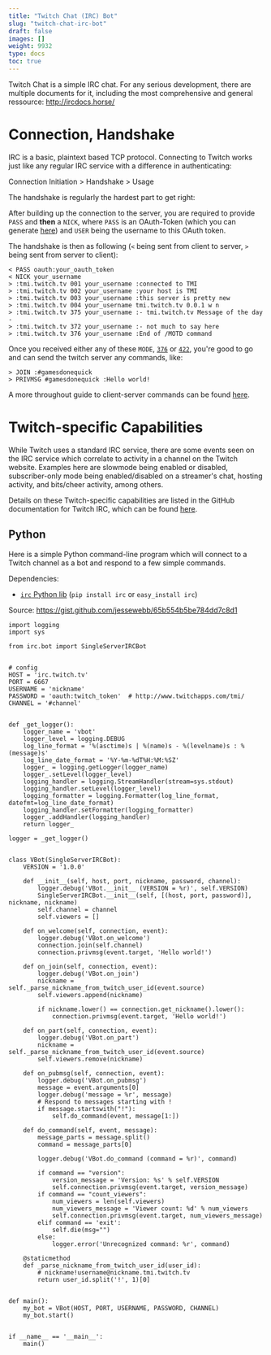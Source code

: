 ```yaml
---
title: "Twitch Chat (IRC) Bot"
slug: "twitch-chat-irc-bot"
draft: false
images: []
weight: 9932
type: docs
toc: true
---
```


Twitch Chat is a simple IRC chat. For any serious development, there are multiple documents for it, including the most comprehensive and general ressource: http://ircdocs.horse/

# Connection, Handshake

IRC is a basic, plaintext based TCP protocol. Connecting to Twitch works just like any regular IRC service with a difference in authenticating:

Connection Initiation > Handshake > Usage

The handshake is regularly the hardest part to get right:

After building up the connection to the server, you are required to provide ``PASS`` and **then** a ``NICK``, where ``PASS`` is an OAuth-Token (which you can generate [here][1]) and ``USER`` being the username to this OAuth token.

The handshake is then as following (``<`` being sent from client to server, ``>`` being sent from server to client):

    < PASS oauth:your_oauth_token
    < NICK your_username
    > :tmi.twitch.tv 001 your_username :connected to TMI
    > :tmi.twitch.tv 002 your_username :your host is TMI
    > :tmi.twitch.tv 003 your_username :this server is pretty new
    > :tmi.twitch.tv 004 your_username tmi.twitch.tv 0.0.1 w n
    > :tmi.twitch.tv 375 your_username :- tmi.twitch.tv Message of the day - 
    > :tmi.twitch.tv 372 your_username :- not much to say here
    > :tmi.twitch.tv 376 your_username :End of /MOTD command

Once you received either any of these ``MODE``, [``376``][2] or [``422``][3], you're good to go and can send the twitch server any commands, like:

    > JOIN :#gamesdonequick
    > PRIVMSG #gamesdonequick :Hello world!

A more throughout guide to client-server commands can be found [here][4].

# Twitch-specific Capabilities

While Twitch uses a standard IRC service, there are some events seen on the IRC service which correlate to activity in a channel on the Twitch website.  Examples here are slowmode being enabled or disabled, subscriber-only mode being enabled/disabled on a streamer's chat, hosting activity, and bits/cheer activity, among others.  

Details on these Twitch-specific capabilities are listed in the GitHub documentation for Twitch IRC, which can be found [here][5].



  [1]: https://www.twitch.tv/kraken/oauth2/clients/new
  [2]: http://defs.ircdocs.horse/defs/numerics.html#err-nomotd-422
  [3]: http://defs.ircdocs.horse/defs/numerics.html#rpl-endofmotd-376
  [4]: https://en.wikipedia.org/wiki/List_of_Internet_Relay_Chat_commands
  [5]: https://github.com/justintv/Twitch-API/blob/master/IRC.md#twitch-capabilities

## Python
Here is a simple Python command-line program which will connect to a Twitch channel as a bot and respond to a few simple commands.

Dependencies:

- [`irc` Python lib](https://pypi.python.org/pypi/irc) (`pip install irc` or `easy_install irc`)

Source: https://gist.github.com/jessewebb/65b554b5be784dd7c8d1

<!-- language: python -->
```
import logging
import sys

from irc.bot import SingleServerIRCBot


# config
HOST = 'irc.twitch.tv'
PORT = 6667
USERNAME = 'nickname'
PASSWORD = 'oauth:twitch_token'  # http://www.twitchapps.com/tmi/
CHANNEL = '#channel'


def _get_logger():
    logger_name = 'vbot'
    logger_level = logging.DEBUG
    log_line_format = '%(asctime)s | %(name)s - %(levelname)s : %(message)s'
    log_line_date_format = '%Y-%m-%dT%H:%M:%SZ'
    logger_ = logging.getLogger(logger_name)
    logger_.setLevel(logger_level)
    logging_handler = logging.StreamHandler(stream=sys.stdout)
    logging_handler.setLevel(logger_level)
    logging_formatter = logging.Formatter(log_line_format, datefmt=log_line_date_format)
    logging_handler.setFormatter(logging_formatter)
    logger_.addHandler(logging_handler)
    return logger_

logger = _get_logger()


class VBot(SingleServerIRCBot):
    VERSION = '1.0.0'

    def __init__(self, host, port, nickname, password, channel):
        logger.debug('VBot.__init__ (VERSION = %r)', self.VERSION)
        SingleServerIRCBot.__init__(self, [(host, port, password)], nickname, nickname)
        self.channel = channel
        self.viewers = []

    def on_welcome(self, connection, event):
        logger.debug('VBot.on_welcome')
        connection.join(self.channel)
        connection.privmsg(event.target, 'Hello world!')

    def on_join(self, connection, event):
        logger.debug('VBot.on_join')
        nickname = self._parse_nickname_from_twitch_user_id(event.source)
        self.viewers.append(nickname)

        if nickname.lower() == connection.get_nickname().lower():
            connection.privmsg(event.target, 'Hello world!')

    def on_part(self, connection, event):
        logger.debug('VBot.on_part')
        nickname = self._parse_nickname_from_twitch_user_id(event.source)
        self.viewers.remove(nickname)

    def on_pubmsg(self, connection, event):
        logger.debug('VBot.on_pubmsg')
        message = event.arguments[0]
        logger.debug('message = %r', message)
        # Respond to messages starting with !
        if message.startswith("!"):
            self.do_command(event, message[1:])

    def do_command(self, event, message):
        message_parts = message.split()
        command = message_parts[0]
        
        logger.debug('VBot.do_command (command = %r)', command)

        if command == "version":
            version_message = 'Version: %s' % self.VERSION
            self.connection.privmsg(event.target, version_message)
        if command == "count_viewers":
            num_viewers = len(self.viewers)
            num_viewers_message = 'Viewer count: %d' % num_viewers
            self.connection.privmsg(event.target, num_viewers_message)
        elif command == 'exit':
            self.die(msg="")
        else:
            logger.error('Unrecognized command: %r', command)

    @staticmethod
    def _parse_nickname_from_twitch_user_id(user_id):
        # nickname!username@nickname.tmi.twitch.tv
        return user_id.split('!', 1)[0]


def main():
    my_bot = VBot(HOST, PORT, USERNAME, PASSWORD, CHANNEL)
    my_bot.start()


if __name__ == '__main__':
    main()

